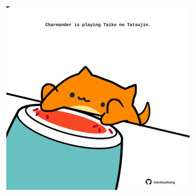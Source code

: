 <!-- built at 16/04/2021, 20:07:48 UTC -->
<p align="center">
  <img width="500" height="500" src="./ReadmeImage.svg">
</p>
